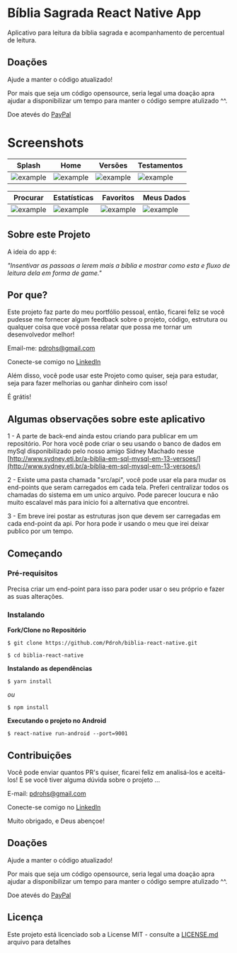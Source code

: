 # Bíblia Sagrada React Native App
Aplicativo para leitura da bíblia sagrada e acompanhamento de percentual de leitura.

## Doações
Ajude a manter o código atualizado!

Por mais que seja um código opensource, seria legal uma doação apra ajudar a disponibilizar um tempo para manter o código sempre atulizado ^^.

Doe atevés do [PayPal](https://www.paypal.com/cgi-bin/webscr?cmd=_donations&business=SR6NZHJB3CMPN&item_name=Ajudar+na+manuten%C3%A7%C3%A3o+do+c%C3%B3digo%21&currency_code=BRL)

# Screenshots
| Splash | Home | Versões | Testamentos |
|----------|----------|----------|----------|
| ![example](http://accessfast.com.br/images/app-biblia/Screenshot_1.jpg) |  ![example](http://accessfast.com.br/images/app-biblia/Screenshot_2.jpg) | ![example](http://accessfast.com.br/images/app-biblia/Screenshot_3.jpg) | ![example](http://accessfast.com.br/images/app-biblia/Screenshot_4.jpg) |

| Procurar | Estatísticas | Favoritos | Meus Dados |
|----------|----------|----------|----------|
| ![example](http://accessfast.com.br/images/app-biblia/Screenshot_5.jpg) |  ![example](http://accessfast.com.br/images/app-biblia/Screenshot_6.jpg) | ![example](http://accessfast.com.br/images/app-biblia/Screenshot_7.jpg) | ![example](http://accessfast.com.br/images/app-biblia/Screenshot_8.jpg) |

## Sobre este Projeto
A ideia do app é:

_"Insentivar as passoas a lerem mais a bíblia e mostrar como esta e fluxo de leitura dela em forma de game."_

## Por que?

Este projeto faz parte do meu portfólio pessoal, então, ficarei feliz se você pudesse me fornecer algum feedback sobre o projeto, código, estrutura ou qualquer coisa que você possa relatar que possa me tornar um desenvolvedor melhor!

Email-me: pdrohs@gmail.com

Conecte-se comigo no [LinkedIn](https://www.linkedin.com/in/pedro-henrique-30583245/)

Além disso, você pode usar este Projeto como quiser, seja para estudar, seja para fazer melhorias ou ganhar dinheiro com isso!

É grátis!

## Algumas observações sobre este aplicativo

1 - A parte de back-end ainda estou criando para publicar em um repositório. Por hora você pode criar o seu usando o banco de dados em mySql disponibilizado pelo nosso amigo Sidney Machado nesse [http://www.sydney.eti.br/a-biblia-em-sql-mysql-em-13-versoes/](http://www.sydney.eti.br/a-biblia-em-sql-mysql-em-13-versoes/)

2 - Existe uma pasta chamada "src/api", você pode usar ela para mudar os end-points que seram carregados em cada tela. Preferi centralizar todos os chamadas do sistema em um unico arquivo. Pode parecer loucura e não muito escalavel más para inicio foi a alternativa que encontrei.

3 - Em breve irei postar as estruturas json que devem ser carregadas em cada end-point da api. Por hora pode ir usando o meu que irei deixar publico por um tempo.

## Começando

### Pré-requisitos

Precisa criar um end-point para isso para poder usar o seu próprio e fazer as suas alterações.

### Instalando

**Fork/Clone no Repositório**

```
$ git clone https://github.com/Pdroh/biblia-react-native.git

$ cd biblia-react-native
```


**Instalando as dependências**

```
$ yarn install
```

_ou_

```
$ npm install
```


**Executando o projeto no Android**

```
$ react-native run-android --port=9001
```

## Contribuições

Você pode enviar quantos PR's quiser, ficarei feliz em analisá-los e aceitá-los! E se você tiver alguma dúvida sobre o projeto ...

E-mail: pdrohs@gmail.com

Conecte-se comigo no [LinkedIn](https://www.linkedin.com/in/pedro-henrique-30583245/)

Muito obrigado, e Deus abençoe!

## Doações
Ajude a manter o código atualizado!

Por mais que seja um código opensource, seria legal uma doação apra ajudar a disponibilizar um tempo para manter o código sempre atulizado ^^.

Doe atevés do [PayPal](https://www.paypal.com/cgi-bin/webscr?cmd=_donations&business=SR6NZHJB3CMPN&item_name=Ajudar+na+manuten%C3%A7%C3%A3o+do+c%C3%B3digo%21&currency_code=BRL)

## Licença

Este projeto está licenciado sob a License MIT - consulte a [LICENSE.md](https://github.com/Pdroh/biblia-react-native/blob/master/LICENSE) arquivo para detalhes
